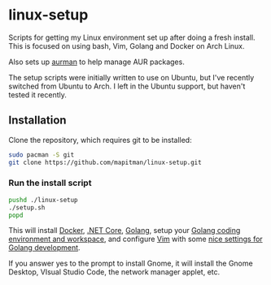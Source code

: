 # linux-setup
Scripts for getting my Linux environment set up after doing a fresh install. 
This is focused on using bash, Vim, Golang and Docker on Arch Linux.  

Also sets up [aurman](https://aur.archlinux.org/packages/aurman) to help manage AUR packages. 

The setup scripts were initially written to use on Ubuntu, but I've recently switched from Ubuntu to Arch.
I left in the Ubuntu support, but haven't tested it recently.

## Installation
Clone the repository, which requires git to be installed:

```sh
sudo pacman -S git
git clone https://github.com/mapitman/linux-setup.git
```

### Run the install script

```sh
pushd ./linux-setup
./setup.sh
popd
```

This will install [Docker](http://docker.com), [.NET Core](https://github.com/dotnet/core), [Golang](http://golang.org/), setup your [Golang coding environment and workspace](http://golang.org/doc/code.html), and configure [Vim](http://www.vim.org/) with some [nice settings for Golang development](https://github.com/fatih/vim-go). 

If you answer yes to the prompt to install Gnome, it will install the Gnome Desktop, VIsual Studio Code, the network manager applet, etc.
